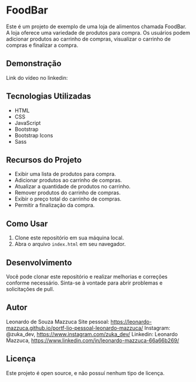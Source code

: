 # FoodBar

Este é um projeto de exemplo de uma loja de alimentos chamada FoodBar. A loja oferece uma variedade de produtos para compra. Os usuários podem adicionar produtos ao carrinho de compras, visualizar o carrinho de compras e finalizar a compra.

## Demonstração

Link do vídeo no linkedin: 



## Tecnologias Utilizadas

- HTML
- CSS
- JavaScript
- Bootstrap
- Bootstrap Icons
- Sass

## Recursos do Projeto

- Exibir uma lista de produtos para compra.
- Adicionar produtos ao carrinho de compras.
- Atualizar a quantidade de produtos no carrinho.
- Remover produtos do carrinho de compras.
- Exibir o preço total do carrinho de compras.
- Permitir a finalização da compra.

## Como Usar

1. Clone este repositório em sua máquina local.
2. Abra o arquivo `index.html` em seu navegador.

## Desenvolvimento

Você pode clonar este repositório e realizar melhorias e correções conforme necessário. Sinta-se à vontade para abrir problemas e solicitações de pull.

## Autor

Leonardo de Souza Mazzuca
Site pessoal: https://leonardo-mazzuca.github.io/portf-lio-pessoal-leonardo-mazzuca/
Instagram: @zuka_dev, https://www.instagram.com/zuka_dev/
Linkedin: Leonardo Mazzuca, https://www.linkedin.com/in/leonardo-mazzuca-66a66b269/

## Licença

Este projeto é open source, e não possuí nenhum tipo de licença.

